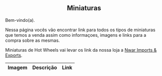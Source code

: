 <center>

## Miniaturas

</center>

Bem-vindo(a).

Nessa página vocês vão encontrar link para todos os tipos de miniaturas que temos a venda assim como informaçoes, imagens e links para a compra sobre as mesmas.

Miniaturas de Hot Wheels vai levar os link da nossa loja a [Nwar Imports & Exports](../../nwarImportsExports/index.md).

|Imagem|Descrição|Link|
|--|--|--|